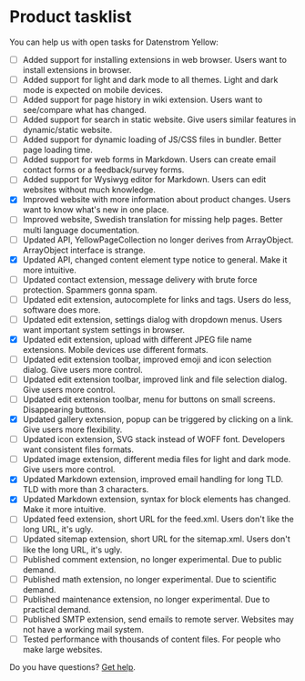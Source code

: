 # Product tasklist

You can help us with open tasks for Datenstrom Yellow:

- [ ] Added support for installing extensions in web browser. Users want to install extensions in browser.
- [ ] Added support for light and dark mode to all themes. Light and dark mode is expected on mobile devices.
- [ ] Added support for page history in wiki extension. Users want to see/compare what has changed.
- [ ] Added support for search in static website. Give users similar features in dynamic/static website.
- [ ] Added support for dynamic loading of JS/CSS files in bundler. Better page loading time.
- [ ] Added support for web forms in Markdown. Users can create email contact forms or a feedback/survey forms.
- [ ] Added support for Wysiwyg editor for Markdown. Users can edit websites without much knowledge.
- [x] Improved website with more information about product changes. Users want to know what's new in one place.
- [ ] Improved website, Swedish translation for missing help pages. Better multi language documentation.
- [ ] Updated API, YellowPageCollection no longer derives from ArrayObject. ArrayObject interface is strange.
- [x] Updated API, changed content element type notice to general. Make it more intuitive.
- [ ] Updated contact extension, message delivery with brute force protection. Spammers gonna spam.
- [ ] Updated edit extension, autocomplete for links and tags. Users do less, software does more.
- [ ] Updated edit extension, settings dialog with dropdown menus. Users want important system settings in browser.
- [x] Updated edit extension, upload with different JPEG file name extensions. Mobile devices use different formats.
- [ ] Updated edit extension toolbar, improved emoji and icon selection dialog. Give users more control.
- [ ] Updated edit extension toolbar, improved link and file selection dialog. Give users more control.
- [ ] Updated edit extension toolbar, menu for buttons on small screens. Disappearing buttons.
- [x] Updated gallery extension, popup can be triggered by clicking on a link. Give users more flexibility.
- [ ] Updated icon extension, SVG stack instead of WOFF font. Developers want consistent files formats.
- [ ] Updated image extension, different media files for light and dark mode. Give users more control.
- [x] Updated Markdown extension, improved email handling for long TLD. TLD with more than 3 characters.
- [x] Updated Markdown extension, syntax for block elements has changed. Make it more intuitive.
- [ ] Updated feed extension, short URL for the feed.xml. Users don't like the long URL, it's ugly. 
- [ ] Updated sitemap extension, short URL for the sitemap.xml. Users don't like the long URL, it's ugly.
- [ ] Published comment extension, no longer experimental. Due to public demand.
- [ ] Published math extension, no longer experimental. Due to scientific demand.
- [ ] Published maintenance extension, no longer experimental. Due to practical demand.
- [ ] Published SMTP extension, send emails to remote server. Websites may not have a working mail system.
- [ ] Tested performance with thousands of content files. For people who make large websites.

Do you have questions? [Get help](https://datenstrom.se/yellow/help/).
